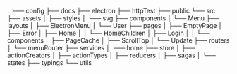 .
├── config
├── docs
├── electron
├── httpTest
├── public
└── src
    ├── assets
    │   ├── styles
    │   └── svg
    ├── components
    │   └── Menu
    ├── layouts
    │   ├── ElectronMenu
    │   └── User
    ├── pages
    │   ├── EmptyPage
    │   ├── Error
    │   ├── Home
    │   │   └── HomeChildren
    │   ├── Login
    │   │   └── components
    │   ├── PageCache
    │   ├── ScrollTop
    │   └── Update
    ├── routers
    │   └── menuRouter
    ├── services
    │   └── home
    ├── store
    │   ├── actionCreators
    │   ├── actionTypes
    │   ├── reducers
    │   ├── sagas
    │   └── states
    ├── typings
    └── utils
